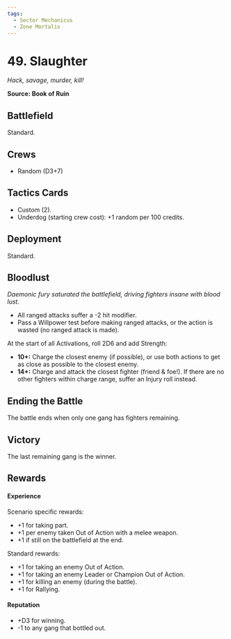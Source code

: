 ```yaml
---
tags:
  - Sector Mechanicus
  - Zone Mortalis
---
```


# 49. Slaughter

_Hack, savage, murder, kill!_

**Source: Book of Ruin**

## Battlefield

Standard.

## Crews

- Random (D3+7)

## Tactics Cards

- Custom (2).
- Underdog (starting crew cost): +1 random per 100 credits.

## Deployment

Standard.

## Bloodlust

_Daemonic fury saturated the battlefield, driving fighters insane with blood lust._

- All ranged attacks suffer a -2 hit modifier.
- Pass a Willpower test before making ranged attacks, or the action is wasted (no ranged attack is made).

At the start of all Activations, roll 2D6 and add Strength:

- **10+:** Charge the closest enemy (if possible), or use both actions to get as close as possible to the closest enemy.
- **14+:** Charge and attack the closest fighter (friend & foe!). If there are no other fighters within charge range, suffer an Injury roll instead.

## Ending the Battle

The battle ends when only one gang has fighters remaining.

## Victory

The last remaining gang is the winner.

## Rewards

#### Experience

Scenario specific rewards:

- +1 for taking part.
- +1 per enemy taken Out of Action with a melee weapon.
- +1 if still on the battlefield at the end.

Standard rewards:

- +1 for taking an enemy Out of Action.
- +1 for taking an enemy Leader or Champion Out of Action.
- +1 for killing an enemy (during the battle).
- +1 for Rallying.

#### Reputation

- +D3 for winning.
- -1 to any gang that bottled out.
